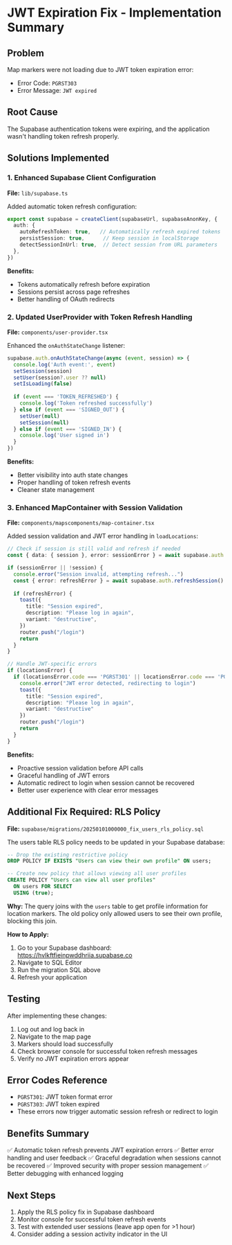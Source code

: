 # JWT Expiration Fix - Implementation Summary

## Problem
Map markers were not loading due to JWT token expiration error:
- Error Code: `PGRST303`
- Error Message: `JWT expired`

## Root Cause
The Supabase authentication tokens were expiring, and the application wasn't handling token refresh properly.

## Solutions Implemented

### 1. Enhanced Supabase Client Configuration
**File:** `lib/supabase.ts`

Added automatic token refresh configuration:
```typescript
export const supabase = createClient(supabaseUrl, supabaseAnonKey, {
  auth: {
    autoRefreshToken: true,   // Automatically refresh expired tokens
    persistSession: true,      // Keep session in localStorage
    detectSessionInUrl: true,  // Detect session from URL parameters
  },
})
```

**Benefits:**
- Tokens automatically refresh before expiration
- Sessions persist across page refreshes
- Better handling of OAuth redirects

### 2. Updated UserProvider with Token Refresh Handling
**File:** `components/user-provider.tsx`

Enhanced the `onAuthStateChange` listener:
```typescript
supabase.auth.onAuthStateChange(async (event, session) => {
  console.log('Auth event:', event)
  setSession(session)
  setUser(session?.user ?? null)
  setIsLoading(false)
  
  if (event === 'TOKEN_REFRESHED') {
    console.log('Token refreshed successfully')
  } else if (event === 'SIGNED_OUT') {
    setUser(null)
    setSession(null)
  } else if (event === 'SIGNED_IN') {
    console.log('User signed in')
  }
})
```

**Benefits:**
- Better visibility into auth state changes
- Proper handling of token refresh events
- Cleaner state management

### 3. Enhanced MapContainer with Session Validation
**File:** `components/mapscomponents/map-container.tsx`

Added session validation and JWT error handling in `loadLocations`:

```typescript
// Check if session is still valid and refresh if needed
const { data: { session }, error: sessionError } = await supabase.auth.getSession()

if (sessionError || !session) {
  console.error("Session invalid, attempting refresh...")
  const { error: refreshError } = await supabase.auth.refreshSession()
  
  if (refreshError) {
    toast({
      title: "Session expired",
      description: "Please log in again",
      variant: "destructive",
    })
    router.push("/login")
    return
  }
}

// Handle JWT-specific errors
if (locationsError) {
  if (locationsError.code === 'PGRST301' || locationsError.code === 'PGRST303') {
    console.error("JWT error detected, redirecting to login")
    toast({
      title: "Session expired",
      description: "Please log in again",
      variant: "destructive"
    })
    router.push("/login")
    return
  }
}
```

**Benefits:**
- Proactive session validation before API calls
- Graceful handling of JWT errors
- Automatic redirect to login when session cannot be recovered
- Better user experience with clear error messages

## Additional Fix Required: RLS Policy

**File:** `supabase/migrations/20250101000000_fix_users_rls_policy.sql`

The users table RLS policy needs to be updated in your Supabase database:

```sql
-- Drop the existing restrictive policy
DROP POLICY IF EXISTS "Users can view their own profile" ON users;

-- Create new policy that allows viewing all user profiles
CREATE POLICY "Users can view all user profiles"
  ON users FOR SELECT
  USING (true);
```

**Why:** The query joins with the `users` table to get profile information for location markers. The old policy only allowed users to see their own profile, blocking this join.

**How to Apply:**
1. Go to your Supabase dashboard: https://hvlkftfieinpwddhriia.supabase.co
2. Navigate to SQL Editor
3. Run the migration SQL above
4. Refresh your application

## Testing
After implementing these changes:
1. Log out and log back in
2. Navigate to the map page
3. Markers should load successfully
4. Check browser console for successful token refresh messages
5. Verify no JWT expiration errors appear

## Error Codes Reference
- `PGRST301`: JWT token format error
- `PGRST303`: JWT token expired
- These errors now trigger automatic session refresh or redirect to login

## Benefits Summary
✅ Automatic token refresh prevents JWT expiration errors
✅ Better error handling and user feedback
✅ Graceful degradation when sessions cannot be recovered
✅ Improved security with proper session management
✅ Better debugging with enhanced logging

## Next Steps
1. Apply the RLS policy fix in Supabase dashboard
2. Monitor console for successful token refresh events
3. Test with extended user sessions (leave app open for >1 hour)
4. Consider adding a session activity indicator in the UI
